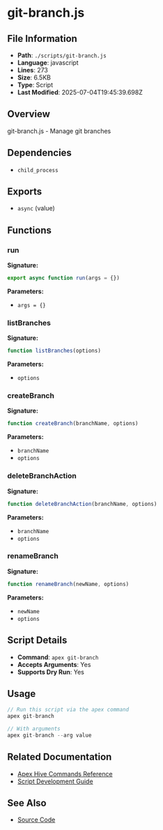 # git-branch.js

## File Information

- **Path**: `./scripts/git-branch.js`
- **Language**: javascript
- **Lines**: 273
- **Size**: 6.5KB
- **Type**: Script
- **Last Modified**: 2025-07-04T19:45:39.698Z

## Overview

git-branch.js - Manage git branches

## Dependencies

- `child_process`

## Exports

- `async` (value)

## Functions

### run

**Signature:**
```javascript
export async function run(args = {})
```

**Parameters:**
- `args = {}`

### listBranches

**Signature:**
```javascript
function listBranches(options)
```

**Parameters:**
- `options`

### createBranch

**Signature:**
```javascript
function createBranch(branchName, options)
```

**Parameters:**
- `branchName`
- `options`

### deleteBranchAction

**Signature:**
```javascript
function deleteBranchAction(branchName, options)
```

**Parameters:**
- `branchName`
- `options`

### renameBranch

**Signature:**
```javascript
function renameBranch(newName, options)
```

**Parameters:**
- `newName`
- `options`

## Script Details

- **Command**: `apex git-branch`
- **Accepts Arguments**: Yes
- **Supports Dry Run**: Yes

## Usage

```javascript
// Run this script via the apex command
apex git-branch

// With arguments
apex git-branch --arg value
```

## Related Documentation

- [Apex Hive Commands Reference](../../architecture/reference/commands/)
- [Script Development Guide](../../development/scripts/)

## See Also

- [Source Code](./scripts/git-branch.js)

